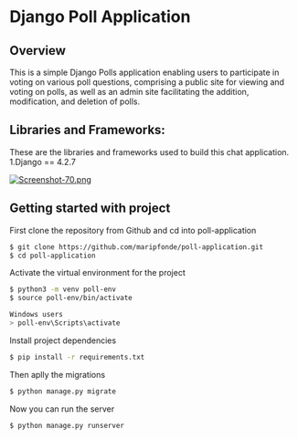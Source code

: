 # Django Poll Application 

## Overview

This is a simple Django Polls application enabling users to participate in voting on various poll questions, comprising a public site for viewing and voting on polls, as well as an admin site facilitating the addition, modification, and deletion of polls.

## Libraries and Frameworks:

These are the libraries and frameworks used to build this chat application.
1.Django == 4.2.7

[![Screenshot-70.png](https://i.postimg.cc/jqWhGBq1/Screenshot-70.png)](https://postimg.cc/fkNXd297)

## Getting started with project
First clone the repository from Github and cd into poll-application

```bash
$ git clone https://github.com/maripfonde/poll-application.git
$ cd poll-application
```

Activate the virtual environment for the project
```bash
$ python3 -m venv poll-env
$ source poll-env/bin/activate

Windows users
> poll-env\Scripts\activate
```

Install project dependencies 
```bash
$ pip install -r requirements.txt
```

Then aplly the migrations 
```bash
$ python manage.py migrate
```

Now you can run the server
```bash
$ python manage.py runserver
```
